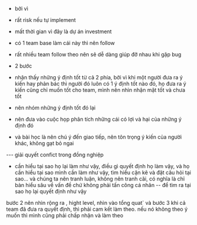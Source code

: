 - bởi vì
- rất risk nếu tự implement
- mất thời gian vì đây là dự án investment
- có 1 team base làm cái này thì nên follow
- rất nhiều team follow theo nên sẽ dễ dàng giúp đỡ nhau khi gặp bug

- 2 bước
- nhận thấy những ý định tốt từ cả 2 phía, bởi vì khi một người đưa ra
  ý kiến hay phản bác thì người đó luôn có 1 ý định tốt nào đó, họ đưa ra ý kiến cũng chỉ muốn tốt cho team, mình nên nhìn nhận mặt tốt và chưa tốt
- nên nhóm những ý định tốt đó lại
- nên đưa vào cuộc họp phân tích những cái có lợi và hại của những ý định đó
- và bài học là nên chú ý đến giao tiếp, nên tôn trọng ý kiến của người khác, không gạt bỏ ngai

--- giải quyết confict trong đồng nghiệp

- cần hiểu tại sao họ lại làm như vậy, điều gì quyết định họ làm vậy, và họ cần hiểu tại sao mình cần làm như vậy, tìm hiểu cặn kẽ và đặt câu hỏi tại sao...
  và chúng ta nên tranh luận, không nên tranh cãi, có nghĩa là chỉ bàn hiểu sâu về vấn đề chứ không phải tấn công cá nhân
  -- để tìm ra tại sao họ lại quyết định như vậy

bước 2 nên nhìn rộng ra , hight level, nhìn vào tổng quat`
và bước 3 khi cả team đã đưa ra quyết định, thì phải cam kết làm theo. nếu nó không theo ý muốn thì mình cũng phải chấp nhận và làm theo
